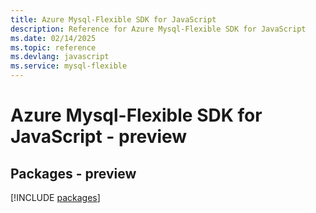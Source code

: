```yaml
---
title: Azure Mysql-Flexible SDK for JavaScript
description: Reference for Azure Mysql-Flexible SDK for JavaScript
ms.date: 02/14/2025
ms.topic: reference
ms.devlang: javascript
ms.service: mysql-flexible
---
```

# Azure Mysql-Flexible SDK for JavaScript - preview
## Packages - preview
[!INCLUDE [packages](mysql-flexible-index.md)]